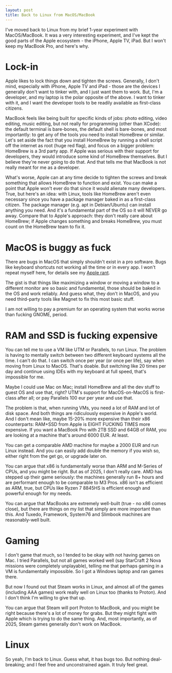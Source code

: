```yaml
---
layout: post
title: Back to Linux from MacOS/MacBook
---
```


I've moved back to Linux from my brief 1-year experiment with MacOS/MacBook.
It was a very interesting experiment, and I've kept the good parts of the Apple ecosystem -
the iPhone, Apple TV, iPad. But I won't keep my MacBook Pro, and here's why.

# Lock-in

Apple likes to lock things down and tighten the screws. Generally, I don't mind, especially
with iPhone, Apple TV and iPad - those are the devices I generally don't want to tinker with,
and I just want them to work. But, I'm a developer, and my laptop is the polar opposite of the above. I want to tinker with it,
and I want the developer tools to be readily available as first-class citizens.

MacBook feels like being built for specific kinds of jobs: photo editing, video editing,
music editing, but not really for programming (other than XCode): the default terminal is bare-bones,
the default shell is bare-bones, and most importantly: to get any of the tools you need to
install HomeBrew or similar. Let's set aside the fact that you install HomeBrew by running a shell
script off the internet as root (huge red flag), and focus on a bigger problem: HomeBrew is
a 3rd party app. If Apple was serious with their support for developers, they would
introduce some kind of HomeBrew themselves. But I believe they're never going to do that.
And that tells me
that MacBook is not really meant for me as a developer.

What's worse, Apple can at any time decide to tighten the screws and break something that allows
HomeBrew to function and exist. You can make a point that Apple won't ever do that since it would
alienate many developers. True, but here's an idea: with Linux, tools like HomeBrew aren't
even necessary since you have a package manager baked in as a first-class citizen.
The package manager (e.g. apt in Debian/Ubuntu) can install anything you need. And
it's a fundamental part of the OS so it will NEVER go away. Compare that to Apple's approach:
they don't really care about HomeBrew; if Apple changes something and breaks HomeBrew, you must count on the HomeBrew
team to fix it.

# MacOS is buggy as fuck

There are bugs in MacOS that simply shouldn't exist in a pro software. Bugs like keyboard shortcuts
not working all the time or in every app. I won't repeat myself here, for details see my
[Apple rant](../apple-rant/).

The gist is that things like maximizing a window or moving a window to a different monitor are so basic
and fundamental, those should
be baked in the OS and work reliably. And guess what, they don't in MacOS, and you need third-party tools like Magnet
to fix this most basic stuff.

I am not willing to pay a premium for an operating system that works worse than fucking GNOME, period.

# RAM and SSD is fucking expensive

You can tell me to use a VM like UTM or Parallels, to run Linux. The problem is having to
mentally switch between two different keyboard systems all the time. I can't do that. I can switch once per
year (or once per life), say when moving from Linux to MacOS. That's doable. But switching like 20
times per day and continue using IDEs with my keyboard at full speed, that's impossible for me.

Maybe I could use Mac on Mac; install HomeBrew and all the dev stuff to guest OS and use that, right?
UTM's support for MacOS-on-MacOS is first-class after all; or pay Parallels 100 eur per year and use that.

The problem is that, when running VMs, you need a lot of RAM and lot of disk space.
And both things are ridiculously expensive in Apple's world.
And I don't mean like, maybe 15-20% more expensive than
their x86 counterparts: RAM+SSD from Apple is EIGHT FUCKING TIMES more expensive.
If you want a MacBook Pro with 2TB SSD and 64GB of RAM, you are looking at a machine that's around 6000 EUR.
At least.

You can get a comparable AMD machine for maybe a 2000 EUR and run Linux instead. And you can easily add double the memory if you wish so, either right from the get go, or upgrade later on.

You can argue that x86 is fundamentally worse than ARM and M-Series of CPUs, and you might be right.
But as of 2025, I don't really care. AMD has stepped up their game seriously: the machines generally run
8+ hours and are performant enough to be comparable to M3 Pros. x86 isn't as efficient as ARM, true,
but CPUs like Ryzen 7 8845HS is efficient enough and powerful enough for my needs.

You can argue that MacBooks are extremely well-built (true - no x86 comes close), but there are
things on my list that simply are more important than this. And Tuxedo, Framework, System76 and
Slimbook machines are reasonably-well built.

# Gaming

I don't game that much, so I tended to be okay with not having games on Mac. I tried Parallels, but
not all games worked well (say StarCraft 2 Nova missions were completely unplayable), telling me that
perhaps gaming in a VM is fundamentally impossible. So I got a Windows laptop and ran games there.

But now I found out that Steam works in Linux, and almost all of the games (including AAA games) work
really well on Linux too (thanks to Proton). And I don't think I'm willing to give that up.

You can argue that Steam will port Proton to MacBook, and you might be right because there's a lot of money
for grabs. But they might fight with Apple which is trying to do the same thing. And, most importantly,
as of 2025, Steam games generally don't work on MacBook.

# Linux

So yeah, I'm back to Linux. Guess what, it has bugs too. But nothing deal-breaking; and
I feel free and unconstrained again. It truly feel great.

